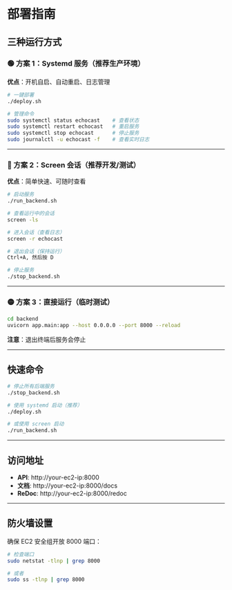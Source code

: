 # 部署指南

## 三种运行方式

### 🟢 方案 1：Systemd 服务（推荐生产环境）

**优点**：开机自启、自动重启、日志管理

```bash
# 一键部署
./deploy.sh

# 管理命令
sudo systemctl status echocast    # 查看状态
sudo systemctl restart echocast   # 重启服务
sudo systemctl stop echocast      # 停止服务
sudo journalctl -u echocast -f    # 查看实时日志
```

---

### 🔵 方案 2：Screen 会话（推荐开发/测试）

**优点**：简单快速、可随时查看

```bash
# 启动服务
./run_backend.sh

# 查看运行中的会话
screen -ls

# 进入会话（查看日志）
screen -r echocast

# 退出会话（保持运行）
Ctrl+A, 然后按 D

# 停止服务
./stop_backend.sh
```

---

### 🟡 方案 3：直接运行（临时测试）

```bash
cd backend
uvicorn app.main:app --host 0.0.0.0 --port 8000 --reload
```

**注意**：退出终端后服务会停止

---

## 快速命令

```bash
# 停止所有后端服务
./stop_backend.sh

# 使用 systemd 启动（推荐）
./deploy.sh

# 或使用 screen 启动
./run_backend.sh
```

---

## 访问地址

- **API**: http://your-ec2-ip:8000
- **文档**: http://your-ec2-ip:8000/docs
- **ReDoc**: http://your-ec2-ip:8000/redoc

---

## 防火墙设置

确保 EC2 安全组开放 8000 端口：

```bash
# 检查端口
sudo netstat -tlnp | grep 8000

# 或者
sudo ss -tlnp | grep 8000
```

